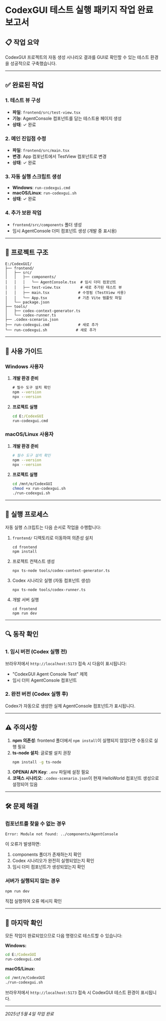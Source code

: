 # CodexGUI 테스트 실행 패키지 작업 완료 보고서

## 📋 작업 요약

CodexGUI 프로젝트의 자동 생성 시나리오 결과를 GUI로 확인할 수 있는 테스트 환경을 성공적으로 구축했습니다.

---

## ✅ 완료된 작업

### 1. 테스트 뷰 구성
- **파일**: `frontend/src/test-view.tsx`
- **기능**: AgentConsole 컴포넌트를 담는 테스트용 페이지 생성
- **상태**: ✓ 완료

### 2. 메인 진입점 수정
- **파일**: `frontend/src/main.tsx`
- **변경**: App 컴포넌트에서 TestView 컴포넌트로 변경
- **상태**: ✓ 완료

### 3. 자동 실행 스크립트 생성
- **Windows**: `run-codexgui.cmd`
- **macOS/Linux**: `run-codexgui.sh`
- **상태**: ✓ 완료

### 4. 추가 보완 작업
- `frontend/src/components` 폴더 생성
- 임시 AgentConsole 더미 컴포넌트 생성 (개발 중 표시용)

---

## 📁 프로젝트 구조

```
E:/CodexGUI/
├── frontend/
│   ├── src/
│   │   ├── components/
│   │   │   └── AgentConsole.tsx  # 임시 더미 컴포넌트
│   │   ├── test-view.tsx         # 새로 추가된 테스트 뷰
│   │   ├── main.tsx             # 수정됨 (TestView 사용)
│   │   └── App.tsx              # 기존 Vite 템플릿 파일
│   └── package.json
├── tools/
│   ├── codex-context-generator.ts
│   └── codex-runner.ts
├── .codex-scenario.json
├── run-codexgui.cmd             # 새로 추가
└── run-codexgui.sh             # 새로 추가
```

---

## 🚀 사용 가이드

### Windows 사용자

1. **개발 환경 준비**
   ```cmd
   # 필수 도구 설치 확인
   npm --version
   npx --version
   ```

2. **프로젝트 실행**
   ```cmd
   cd E:/CodexGUI
   run-codexgui.cmd
   ```

### macOS/Linux 사용자

1. **개발 환경 준비**
   ```bash
   # 필수 도구 설치 확인
   npm --version
   npx --version
   ```

2. **프로젝트 실행**
   ```bash
   cd /mnt/e/CodexGUI
   chmod +x run-codexgui.sh
   ./run-codexgui.sh
   ```

---

## 🔄 실행 프로세스

자동 실행 스크립트는 다음 순서로 작업을 수행합니다:

1. `frontend/` 디렉토리로 이동하여 의존성 설치
   ```
   cd frontend
   npm install
   ```

2. 프로젝트 컨텍스트 생성
   ```
   npx ts-node tools/codex-context-generator.ts
   ```

3. Codex 시나리오 실행 (자동 컴포넌트 생성)
   ```
   npx ts-node tools/codex-runner.ts
   ```

4. 개발 서버 실행
   ```
   cd frontend
   npm run dev
   ```

---

## 🔍 동작 확인

### 1. 임시 버전 (Codex 실행 전)
브라우저에서 `http://localhost:5173` 접속 시 다음이 표시됩니다:
- "CodexGUI Agent Console Test" 제목
- 임시 더미 AgentConsole 컴포넌트

### 2. 완전 버전 (Codex 실행 후)
Codex가 자동으로 생성한 실제 AgentConsole 컴포넌트가 표시됩니다.

---

## ⚠️ 주의사항

1. **npm 의존성**: frontend 폴더에서 `npm install`이 실행되지 않았다면 수동으로 실행 필요
2. **ts-node 설치**: 글로벌 설치 권장
   ```bash
   npm install -g ts-node
   ```
3. **OPENAI API Key**: `.env` 파일에 설정 필요
4. **코덱스 시나리오**: `.codex-scenario.json`이 현재 HelloWorld 컴포넌트 생성으로 설정되어 있음

---

## 🛠️ 문제 해결

### 컴포넌트를 찾을 수 없는 경우
```
Error: Module not found: ../components/AgentConsole
```
이 오류가 발생하면:
1. components 폴더가 존재하는지 확인
2. Codex 시나리오가 완전히 실행되었는지 확인
3. 임시 더미 컴포넌트가 생성되었는지 확인

### 서버가 실행되지 않는 경우
```
npm run dev
```
직접 실행하여 오류 메시지 확인

---

## 📝 마지막 확인

모든 작업이 완료되었으므로 다음 명령으로 테스트할 수 있습니다:

**Windows:**
```cmd
cd E:/CodexGUI
run-codexgui.cmd
```

**macOS/Linux:**
```bash
cd /mnt/e/CodexGUI
./run-codexgui.sh
```

브라우저에서 `http://localhost:5173` 접속 시 CodexGUI 테스트 환경이 표시됩니다.

---

*2025년 5월 4일 작업 완료*
